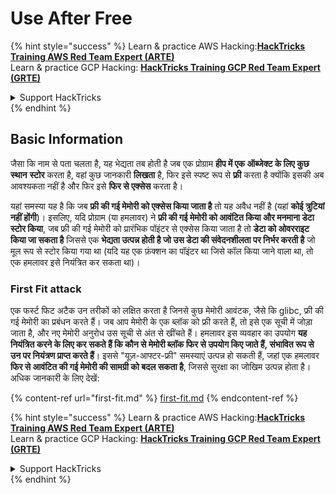 # Use After Free

{% hint style="success" %}
Learn & practice AWS Hacking:<img src="/.gitbook/assets/arte.png" alt="" data-size="line">[**HackTricks Training AWS Red Team Expert (ARTE)**](https://training.hacktricks.xyz/courses/arte)<img src="/.gitbook/assets/arte.png" alt="" data-size="line">\
Learn & practice GCP Hacking: <img src="/.gitbook/assets/grte.png" alt="" data-size="line">[**HackTricks Training GCP Red Team Expert (GRTE)**<img src="/.gitbook/assets/grte.png" alt="" data-size="line">](https://training.hacktricks.xyz/courses/grte)

<details>

<summary>Support HackTricks</summary>

* Check the [**subscription plans**](https://github.com/sponsors/carlospolop)!
* **Join the** 💬 [**Discord group**](https://discord.gg/hRep4RUj7f) or the [**telegram group**](https://t.me/peass) or **follow** us on **Twitter** 🐦 [**@hacktricks\_live**](https://twitter.com/hacktricks\_live)**.**
* **Share hacking tricks by submitting PRs to the** [**HackTricks**](https://github.com/carlospolop/hacktricks) and [**HackTricks Cloud**](https://github.com/carlospolop/hacktricks-cloud) github repos.

</details>
{% endhint %}

## Basic Information

जैसा कि नाम से पता चलता है, यह भेद्यता तब होती है जब एक प्रोग्राम **हीप में एक ऑब्जेक्ट के लिए कुछ स्थान** **स्टोर** करता है, वहां कुछ जानकारी **लिखता** है, फिर इसे स्पष्ट रूप से **फ्री** करता है क्योंकि इसकी अब आवश्यकता नहीं है और फिर इसे **फिर से एक्सेस** करता है।

यहां समस्या यह है कि जब **फ्री की गई मेमोरी को एक्सेस किया जाता है** तो यह अवैध नहीं है (यहां **कोई त्रुटियां नहीं होंगी**)। इसलिए, यदि प्रोग्राम (या हमलावर) ने **फ्री की गई मेमोरी को आवंटित किया और मनमाना डेटा स्टोर किया**, जब फ्री की गई मेमोरी को प्रारंभिक पॉइंटर से एक्सेस किया जाता है तो **डेटा को ओवरराइट किया जा सकता है** जिससे एक **भेद्यता उत्पन्न होती है जो उस डेटा की संवेदनशीलता पर निर्भर करती है** जो मूल रूप से स्टोर किया गया था (यदि यह एक फ़ंक्शन का पॉइंटर था जिसे कॉल किया जाने वाला था, तो एक हमलावर इसे नियंत्रित कर सकता था)।

### First Fit attack

एक फर्स्ट फिट अटैक उन तरीकों को लक्षित करता है जिनसे कुछ मेमोरी आवंटक, जैसे कि glibc, फ्री की गई मेमोरी का प्रबंधन करते हैं। जब आप मेमोरी के एक ब्लॉक को फ्री करते हैं, तो इसे एक सूची में जोड़ा जाता है, और नए मेमोरी अनुरोध उस सूची से अंत से खींचते हैं। हमलावर इस व्यवहार का उपयोग **यह नियंत्रित करने के लिए कर सकते हैं कि कौन से मेमोरी ब्लॉक फिर से उपयोग किए जाते हैं, संभावित रूप से उन पर नियंत्रण प्राप्त करते हैं**। इससे "यूज़-आफ्टर-फ्री" समस्याएं उत्पन्न हो सकती हैं, जहां एक हमलावर **फिर से आवंटित की गई मेमोरी की सामग्री को बदल सकता है**, जिससे सुरक्षा का जोखिम उत्पन्न होता है।\
अधिक जानकारी के लिए देखें:

{% content-ref url="first-fit.md" %}
[first-fit.md](first-fit.md)
{% endcontent-ref %}

{% hint style="success" %}
Learn & practice AWS Hacking:<img src="/.gitbook/assets/arte.png" alt="" data-size="line">[**HackTricks Training AWS Red Team Expert (ARTE)**](https://training.hacktricks.xyz/courses/arte)<img src="/.gitbook/assets/arte.png" alt="" data-size="line">\
Learn & practice GCP Hacking: <img src="/.gitbook/assets/grte.png" alt="" data-size="line">[**HackTricks Training GCP Red Team Expert (GRTE)**<img src="/.gitbook/assets/grte.png" alt="" data-size="line">](https://training.hacktricks.xyz/courses/grte)

<details>

<summary>Support HackTricks</summary>

* Check the [**subscription plans**](https://github.com/sponsors/carlospolop)!
* **Join the** 💬 [**Discord group**](https://discord.gg/hRep4RUj7f) or the [**telegram group**](https://t.me/peass) or **follow** us on **Twitter** 🐦 [**@hacktricks\_live**](https://twitter.com/hacktricks\_live)**.**
* **Share hacking tricks by submitting PRs to the** [**HackTricks**](https://github.com/carlospolop/hacktricks) and [**HackTricks Cloud**](https://github.com/carlospolop/hacktricks-cloud) github repos.

</details>
{% endhint %}
